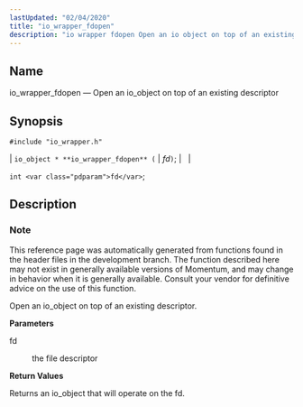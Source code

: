 ```yaml
---
lastUpdated: "02/04/2020"
title: "io_wrapper_fdopen"
description: "io wrapper fdopen Open an io object on top of an existing descriptor io object io wrapper fdopen fd int fd This reference page was automatically generated from functions found in the header files in the development branch The function described here may not exist in generally available versions of..."
---
```


<a name="apis.io_wrapper_fdopen"></a> 
## Name

io_wrapper_fdopen — Open an io_object on top of an existing descriptor

## Synopsis

`#include "io_wrapper.h"`

| `io_object * **io_wrapper_fdopen** (` | <var class="pdparam">fd</var>`)`; |   |

`int <var class="pdparam">fd</var>`;<a name="idp53646912"></a> 
## Description

### Note

This reference page was automatically generated from functions found in the header files in the development branch. The function described here may not exist in generally available versions of Momentum, and may change in behavior when it is generally available. Consult your vendor for definitive advice on the use of this function.

Open an io_object on top of an existing descriptor.

**<a name="idp53649792"></a> Parameters**

<dl class="variablelist">

<dt>fd</dt>

<dd>

the file descriptor

</dd>

</dl>

**<a name="idp53652512"></a> Return Values**

Returns an io_object that will operate on the fd.